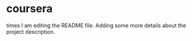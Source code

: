 # coursera
times
I am editing the README file. Adding some more details about the project description.

